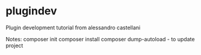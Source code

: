 # plugindev
Plugin development tutorial from alessandro castellani

Notes:
composer init
composer install
composer dump-autoload - to update project
